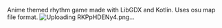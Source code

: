 Anime themed rhythm game made with LibGDX and Kotlin. Uses osu map file format.
![Uploading RKPpHDENy4.png…]()
